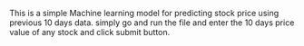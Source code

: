 This is a simple Machine learning model for predicting stock price using previous 10 days data.
simply go and run the file and enter the 10 days price value of any stock and click submit button.
